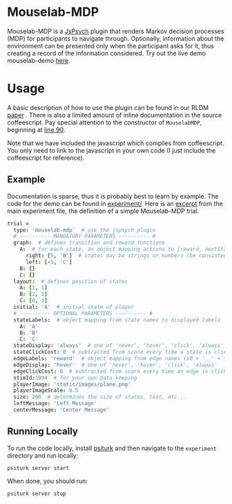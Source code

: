 # Mouselab-MDP
Mouselab-MDP is a [JsPsych](https://github.com/jodeleeuw/jsPsych/) plugin that renders Markov decision processes (MDP) for participants to navigate through. Optionally, information about the environment can be presented only when the participant asks for it, thus creating a record of the information considered. Try out the live demo mouselab-demo [here](http://cocosci.dreamhosters.com/webexpt/mouselab-demo/).

# Usage
A basic description of how to use the plugin can be found in our RLDM [paper](https://www.researchgate.net/publication/314258117_Mouselab-MDP_A_new_paradigm_for_tracing_how_people_plan) . There is also a limited amount of inline documentation in the source coffeescript. Pay special attention to the constructor of `MouselabMDP`, beginning at [line 90](https://github.com/fredcallaway/Mouselab-MDP/blob/master/jspsych-mouselab-mdp.coffee#L90).

Note that we have included the javascript which compiles from coffeescript. You only need to link to the javascript in your own code (I just include the coffeescript for reference).

## Example
Documentation is sparse, thus it is probably best to learn by example. The code for the demo can be found in [experiment/](/experiment/). Here is an [excerpt](https://github.com/fredcallaway/Mouselab-MDP/blob/master/experiment/src/experiment.coffee#L57) from the main experiment file, the definition of a simple Mouselab-MDP trial.

```coffee
trial =
  type: 'mouselab-mdp'  # use the jspsych plugin
  # ---------- MANDATORY PARAMETERS ---------- #
  graph:  # defines transition and reward functions
    A:  # for each state, an object mapping actions to [reward, nextState]
      right: [5, 'B']  # states may be strings or numbers (be consistent!)
      left: [-5, 'C']
    B: {}
    C: {}
  layout:  # defines position of states
    A: [1, 1]
    B: [2, 1]
    C: [0, 1]
  initial: 'A'  # initial state of player
  # ---------- OPTIONAL PARAMETERS ---------- #
  stateLabels:  # object mapping from state names to displayed labels
    A: 'A'
    B: 'B'
    C: 'C'
  stateDisplay: 'always'  # one of 'never', 'hover', 'click', 'always'
  stateClickCost: 0  # subtracted from score every time a state is clicked
  edgeLabels: 'reward'  # object mapping from edge names (s0 + '__' + s1) to labels
  edgeDisplay: 'hover'  # one of 'never', 'hover', 'click', 'always'
  edgeClickCost: 0  # subtracted from score every time an edge is clicked
  stimId:1994  # for your own data-keeping
  playerImage: 'static/images/plane.png'
  playerImageScale: 0.5
  size: 200  # determines the size of states, text, etc...
  leftMessage: 'Left Message'
  centerMessage: 'Center Message'
```

## Running Locally
To run the code locally, install [psiturk](https://psiturk.readthedocs.io/en/latest/quickstart.html) and then navigate to the `experiment` directory and run locally:

```psiturk server start```

When done, you should run:

```psiturk server stop```